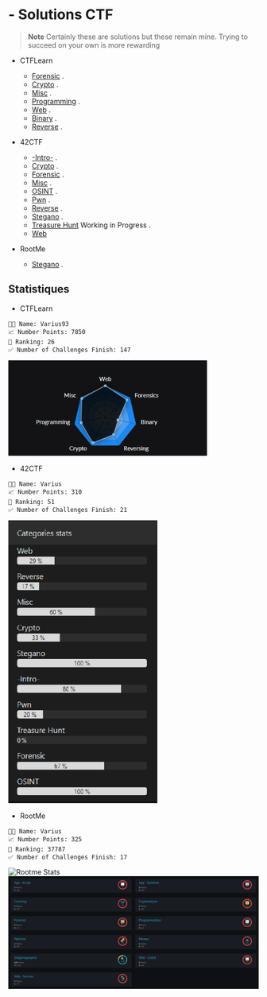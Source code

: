 # - Solutions CTF

> __Note__
Certainly these are solutions but these remain mine. Trying to succeed on your own is more rewarding

- CTFLearn
  - [Forensic](https://github.com/GuillaumeDupuy/CTF/blob/main/CTFLearn/CTFLearn__forensic.md) . 
  - [Crypto](https://github.com/GuillaumeDupuy/CTF/blob/main/CTFLearn/CTFLearn__crypto.md) .
  - [Misc](https://github.com/GuillaumeDupuy/CTF/blob/main/CTFLearn/CTFLearn__misc.md) . 
  - [Programming](https://github.com/GuillaumeDupuy/CTF/blob/main/CTFLearn/CTFLearn__Prog.md) . 
  - [Web](https://github.com/GuillaumeDupuy/CTF/blob/main/CTFLearn/CTFLearn__web.md) . 
  - [Binary](https://github.com/GuillaumeDupuy/CTF/blob/main/CTFLearn/CTFLearn__binary.md) . 
  - [Reverse](https://github.com/GuillaumeDupuy/CTF/blob/main/CTFLearn/CTFLearn__reverse.md) . 

- 42CTF
  - [-Intro-](https://github.com/GuillaumeDupuy/CTF/blob/main/42CTF/42ctf__intro.md) . 
  - [Crypto](https://github.com/GuillaumeDupuy/CTF/blob/main/42CTF/42ctf__crypto.md) . 
  - [Forensic](https://github.com/GuillaumeDupuy/CTF/blob/main/42CTF/42ctf__forensic.md) . 
  - [Misc](https://github.com/GuillaumeDupuy/CTF/blob/main/42CTF/42ctf__misc.md) . 
  - [OSINT](https://github.com/GuillaumeDupuy/CTF/blob/main/42CTF/42ctf__osint.md) .
  - [Pwn](https://github.com/GuillaumeDupuy/CTF/blob/main/42CTF/42ctf__pwn.md) . 
  - [Reverse](https://github.com/GuillaumeDupuy/CTF/blob/main/42CTF/42ctf__reverse.md) .
  - [Stegano](https://github.com/GuillaumeDupuy/CTF/blob/main/42CTF/42ctf__stegano.md) . 
  - [Treasure Hunt]() Working in Progress .
  - [Web](https://github.com/GuillaumeDupuy/CTF/blob/main/42CTF/42ctf__web.md)

- RootMe
  - [Stegano](https://github.com/GuillaumeDupuy/CTF/blob/main/RootMe/RootMe__stegano.md) .

## Statistiques

- CTFLearn

<!--CTFLEARN-->
```text
🧑‍💻 Name: Varius93
📈 Number Points: 7850 
🥇 Ranking: 26
✅ Number of Challenges Finish: 147
```
<!--/CTFLEARN-->

<img src="files/Stats_CTFLearn.png" alt="Statistiques" width="400px"/>

- 42CTF

<!--42CTF-->
```text
🧑‍💻 Name: Varius
📈 Number Points: 310
🥇 Ranking: 51
✅ Number of Challenges Finish: 21
```
<!--/42CTF-->

<img src="files/Stats_42CTF.png" alt="Statistiques" width="300px"/>

- RootMe

<!--ROOTME-->
```text
🧑‍💻 Name: Varius
📈 Number Points: 325
🥇 Ranking: 37787
✅ Number of Challenges Finish: 17
```
<!--/ROOTME-->

<img src="https://root-me-badge.cloud.duboc.xyz/storage_clients/e7f3b29af6f3e2a151b04e83e491e6f5/static_badge_dark.png" width="200px" alt="Rootme Stats"/>
<img src="files/Stats_RootMe.png" alt="Statistiques" width="650px"/>